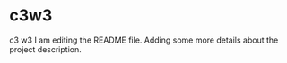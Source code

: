 # c3w3
c3 w3
I am editing the README file. Adding some more details about the project description.

